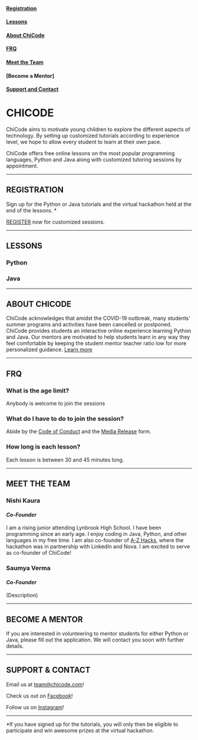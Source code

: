 
#### [Registration](#registration-1)  
#### [Lessons](#lessons-1) 
#### [About ChiCode](#about-chicode-1) 
#### [FRQ](#frq-1)
#### [Meet the Team](#meet-the-team-1)
#### [Become a Mentor]
#### [Support and Contact](#support--contact)

# CHICODE
ChiCode aims to motivate young children to explore the different aspects of technology. By setting up customized tutorials according to experience level, we hope to allow every student to learn at their own pace. 

ChiCode offers free online lessons on the most popular programming languages, Python and Java along with customized tutoring sessions by appointment.

---------------------

## REGISTRATION

Sign up for the Python or Java tutorials and the virtual hackathon held at the end of the lessons. *

[REGISTER](https://docs.google.com/forms/d/e/1FAIpQLScg75TsBWCrEvDgU0xCVGNjvdDetL7K8xNNb3CkI706jPZMcw/viewform) now for customized sessions.

---------------------

## LESSONS
### Python
### Java

---------------------

## ABOUT CHICODE

ChiCode acknowledges that amidst the COVID-19 outbreak, many students' summer programs and activities have been cancelled or postponed. ChiCode provides students an interactive online experience learning Python and Java. Our mentors are motivated to help students learn in any way they feel comfortable by keeping the student mentor teacher ratio low for more personalized guidance.
[Learn more](https://tinyurl.com/yaxq38po)

---------------------

## FRQ
### What is the age limit? 
Anybody is welcome to join the sessions
### What do I have to do to join the session?
Abide by the [Code of Conduct](https://www.google.com/url?q=https://tinyurl.com/chicode-codeofconduct&sa=D&ust=1591432515947000&usg=AFQjCNHeAM5x7UTFxuDgQ_dAVX4t7kpzXg) and the [Media Release](https://www.google.com/url?q=https://tinyurl.com/chicode-mediarelease&sa=D&ust=1591432515947000&usg=AFQjCNG4HqKlHMGytkO0V4NGSqgumZo5XA) form.
### How long is each lesson?
Each lesson is between 30 and 45 minutes long.

---------------------

## MEET THE TEAM
### Nishi Kaura
#### *Co-Founder*
I am a rising junior attending Lynbrook High School. I have been programming since an early age. I enjoy coding in Java, Python, and other languages in my free time. I am also co-founder of [A-Z Hacks](https://www.a-zhacks.com), where the hackathon was in partnership with LinkedIn and Nova. I am excited to serve as co-founder of ChiCode!

### Saumya Verma
#### *Co-Founder*
(Description)

---------------------

## BECOME A MENTOR
If you are interested in volunteering to mentor students for either Python or Java, please fill out the application. We will contact you soon with further details.

---------------------

## SUPPORT & CONTACT

Email us at team@chicode.com!

Check us out on [Facebook](https://www.facebook.com)!

Follow us on [Instagram](https://www.instagram.com)!

---------------------
*If you have signed up for the tutorials, you will only then be eligible to participate and win awesome prizes at the virtual hackathon.



